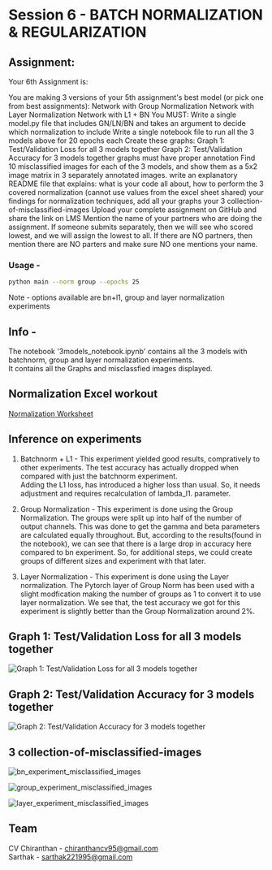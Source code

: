 # Session 6 - BATCH NORMALIZATION & REGULARIZATION

## Assignment:

Your 6th Assignment is:

You are making 3 versions of your 5th assignment's best model (or pick one from best assignments):
Network with Group Normalization
Network with Layer Normalization
Network with L1 + BN
You MUST:
Write a single model.py file that includes GN/LN/BN and takes an argument to decide which normalization to include
Write a single notebook file to run all the 3 models above for 20 epochs each
Create these graphs:
Graph 1: Test/Validation Loss for all 3 models together
Graph 2: Test/Validation Accuracy for 3 models together
graphs must have proper annotation
Find 10 misclassified images for each of the 3 models, and show them as a 5x2 image matrix in 3 separately annotated images. 
write an explanatory README file that explains:
what is your code all about,
how to perform the 3 covered normalization (cannot use values from the excel sheet shared)
your findings for normalization techniques,
add all your graphs
your 3 collection-of-misclassified-images 
Upload your complete assignment on GitHub and share the link on LMS
Mention the name of your partners who are doing the assignment. If someone submits separately, then we will see who scored lowest, and we will assign the lowest to all. If there are NO partners, then mention there are NO parters and make sure NO one mentions your name. 

### Usage - 
```bash 
python main --norm group --epochs 25
```

Note - options available are bn+l1, group and layer normalization experiments

## Info - 
The notebook '3models_notebook.ipynb' contains all the 3 models with batchnorm, group and layer normalization experiments.<br>
It contains all the Graphs and misclassfied images displayed.<br>

## Normalization Excel workout

[Normalization Worksheet](https://github.com/chiranthancv95/EVA6_TSAI/blob/main/Session6/Normalizations.xlsx)


## Inference on experiments

1. Batchnorm + L1 - 
This experiment yielded good results, compratively to other experiments.
The test accuracy has actually dropped when compared with just the batchnorm experiment.<br>
Adding the L1 loss, has introduced a higher loss than usual.
So, it needs adjustment and requires recalculation of lambda_l1. parameter.

2. Group Normalization - 
This experiment is done using the Group Normalization.
The groups were split up into half of the number of output channels.
This was done to get the gamma and beta parameters are calculated equally throughout.
But, according to the results(found in the notebook), we can see that there is a large drop in accuracy here compared to bn experiment.
So, for additional steps, we could create groups of different sizes and experiment with that later.

3. Layer Normalization - 
This experiment is done using the Layer normalization.
The Pytorch layer of Group Norm has been used with a slight modfication making the number of groups as 1 to convert it to use layer normalization.
We see that, the test accuracy we got for this experiment is slightly better than the Group Normalization around 2%.

## Graph 1: Test/Validation Loss for all 3 models together

![Graph 1: Test/Validation Loss for all 3 models together](./Graph1_Test_Loss.jpg)

## Graph 2: Test/Validation Accuracy for 3 models together

![Graph 2: Test/Validation Accuracy for 3 models together](./Graph2_Test_Accuracy.jpg)

## 3 collection-of-misclassified-images 

![bn_experiment_misclassified_images](./bn_experiment_misclassified_images.jpg)


![group_experiment_misclassified_images](./group_experiment_misclassified_images.jpg)


![layer_experiment_misclassified_images](./layer_experiment_misclassified_images.jpg)

 Team
 ----      
CV Chiranthan - chiranthancv95@gmail.com <br>
Sarthak - sarthak221995@gmail.com<br>


